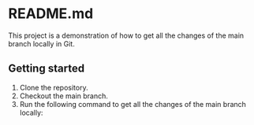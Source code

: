 # README.md

This project is a demonstration of how to get all the changes of the main branch locally in Git.

## Getting started

1. Clone the repository.
2. Checkout the main branch.
3. Run the following command to get all the changes of the main branch locally:

